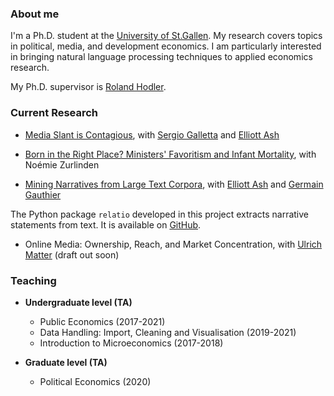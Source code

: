 ### About me

I'm a Ph.D. student at the [University of St.Gallen](https://www.unisg.ch/). My research covers topics in political, media, and development economics. I am particularly interested in bringing natural language processing techniques to applied economics research.

My Ph.D. supervisor is [Roland Hodler](https://sites.google.com/view/rolandhodler).

### Current Research

- [Media Slant is Contagious](https://papers.ssrn.com/sol3/papers.cfm?abstract_id=3712218), with [Sergio Galletta](http://sergio-galletta.com/) and [Elliott Ash](https://elliottash.com/)

- [Born in the Right Place? Ministers' Favoritism and Infant Mortality](https://papers.ssrn.com/sol3/papers.cfm?abstract_id=3818193), with Noémie Zurlinden

- [Mining Narratives from Large Text Corpora](http://arxiv.org/abs/2108.01720), with [Elliott Ash](https://elliottash.com/) and [Germain Gauthier](https://pinchofdata.github.io/germaingauthier/)

The Python package ```relatio``` developed in this project extracts narrative statements from text. It is available on [GitHub](https://github.com/relatio-nlp/relatio).

- Online Media: Ownership, Reach, and Market Concentration, with [Ulrich Matter](https://umatter.github.io/) (draft out soon)

### Teaching

- **Undergraduate level (TA)**
  - Public Economics (2017-2021)
  - Data Handling: Import, Cleaning and Visualisation (2019-2021)
  - Introduction to Microeconomics (2017-2018)

- **Graduate level (TA)**
  - Political Economics (2020)
